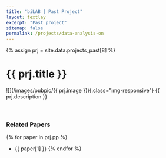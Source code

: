 ```yaml
---
title: "biLAB | Past Project"
layout: textlay
excerpt: "Past project"
sitemap: false
permalink: /projects/data-analysis-on
---
```


{% assign prj = site.data.projects_past[8] %}
# {{ prj.title }}
![](/images/pubpic/{{ prj.image }}){:class="img-responsive"}
{{ prj.description }}  
<br><br>

### Related Papers
{% for paper in prj.pp %}
* {{ paper[1] }}
{% endfor %}
<br>